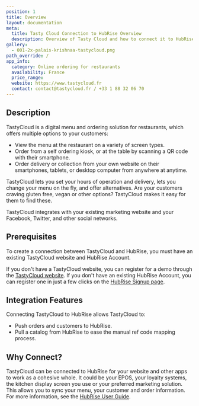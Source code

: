 ```yaml
---
position: 1
title: Overview
layout: documentation
meta:
  title: Tasty Cloud Connection to HubRise Overview
  description: Overview of Tasty Cloud and how to connect it to HubRise.
gallery:
  - 001-2x-palais-krishnaa-tastycloud.png
path_override: /
app_info:
  category: Online ordering for restaurants
  availability: France
  price_range:
  website: https://www.tastycloud.fr
  contact: contact@tastycloud.fr / +33 1 88 32 06 70
---
```


## Description

TastyCloud is a digital menu and ordering solution for restaurants, which offers multiple options to your customers:
 
- View the menu at the restaurant on a variety of screen types.
- Order from a self ordering kiosk, or at the table by scanning a QR code with their smartphone.
- Order delivery or collection from your own website on their smartphones, tablets, or desktop computer from anywhere at anytime.

TastyCloud lets you set your hours of operation and delivery, lets you change your menu on the fly, and offer alternatives. Are your customers craving gluten free, vegan or other options? TastyCloud makes it easy for them to find these.

TastyCloud integrates with your existing marketing website and your Facebook, Twitter, and other social networks. 

## Prerequisites

To create a connection between TastyCloud and HubRise, you must have an existing TastyCloud website and HubRise Account.

If you don't have a TastyCloud website, you can register for a demo through the [TastyCloud website](https://www.tastycloud.fr/).
If you don't have an existing HubRise Account, you can register one in just a few clicks on the [HubRise Signup page](https://manager.hubrise.com/signup).

## Integration Features

Connecting TastyCloud to HubRise allows TastyCloud to:

- Push orders and customers to HubRise.
- Pull a catalog from HubRise to ease the manual ref code mapping process.

## Why Connect?

TastyCloud can be connected to HubRise for your website and other apps to work as a cohesive whole. It could be your EPOS, your loyalty systems, the kitchen display screen you use or your preferred marketing solution. This allows you to sync your menu, your customer and order information. For more information, see the [HubRise User Guide](/docs).
